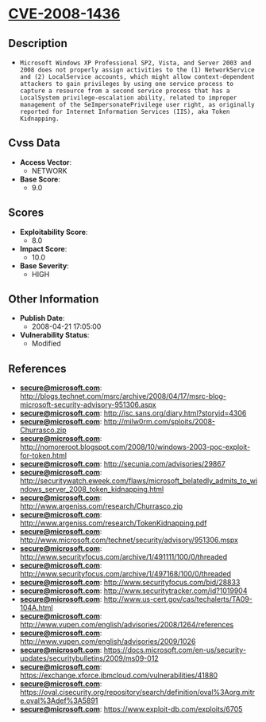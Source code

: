 
# [CVE-2008-1436](https://cve.mitre.org/cgi-bin/cvename.cgi?name=CVE-2008-1436)

## Description

- `Microsoft Windows XP Professional SP2, Vista, and Server 2003 and 2008 does not properly assign activities to the (1) NetworkService and (2) LocalService accounts, which might allow context-dependent attackers to gain privileges by using one service process to capture a resource from a second service process that has a LocalSystem privilege-escalation ability, related to improper management of the SeImpersonatePrivilege user right, as originally reported for Internet Information Services (IIS), aka Token Kidnapping.`

## Cvss Data

- **Access Vector**:
  - NETWORK
- **Base Score**:
  - 9.0

## Scores

- **Exploitability Score**:
  - 8.0
- **Impact Score**:
  - 10.0
- **Base Severity**:
  - HIGH

## Other Information

- **Publish Date**:
  - 2008-04-21 17:05:00
- **Vulnerability Status**:
  - Modified

## References

- **secure@microsoft.com**: http://blogs.technet.com/msrc/archive/2008/04/17/msrc-blog-microsoft-security-advisory-951306.aspx
- **secure@microsoft.com**: http://isc.sans.org/diary.html?storyid=4306
- **secure@microsoft.com**: http://milw0rm.com/sploits/2008-Churrasco.zip
- **secure@microsoft.com**: http://nomoreroot.blogspot.com/2008/10/windows-2003-poc-exploit-for-token.html
- **secure@microsoft.com**: http://secunia.com/advisories/29867
- **secure@microsoft.com**: http://securitywatch.eweek.com/flaws/microsoft_belatedly_admits_to_windows_server_2008_token_kidnapping.html
- **secure@microsoft.com**: http://www.argeniss.com/research/Churrasco.zip
- **secure@microsoft.com**: http://www.argeniss.com/research/TokenKidnapping.pdf
- **secure@microsoft.com**: http://www.microsoft.com/technet/security/advisory/951306.mspx
- **secure@microsoft.com**: http://www.securityfocus.com/archive/1/491111/100/0/threaded
- **secure@microsoft.com**: http://www.securityfocus.com/archive/1/497168/100/0/threaded
- **secure@microsoft.com**: http://www.securityfocus.com/bid/28833
- **secure@microsoft.com**: http://www.securitytracker.com/id?1019904
- **secure@microsoft.com**: http://www.us-cert.gov/cas/techalerts/TA09-104A.html
- **secure@microsoft.com**: http://www.vupen.com/english/advisories/2008/1264/references
- **secure@microsoft.com**: http://www.vupen.com/english/advisories/2009/1026
- **secure@microsoft.com**: https://docs.microsoft.com/en-us/security-updates/securitybulletins/2009/ms09-012
- **secure@microsoft.com**: https://exchange.xforce.ibmcloud.com/vulnerabilities/41880
- **secure@microsoft.com**: https://oval.cisecurity.org/repository/search/definition/oval%3Aorg.mitre.oval%3Adef%3A5891
- **secure@microsoft.com**: https://www.exploit-db.com/exploits/6705
